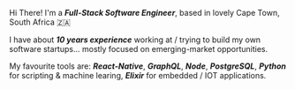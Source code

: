 Hi There! I'm a **_Full-Stack Software Engineer_**, based in lovely Cape Town, South Africa 🇿🇦

I have about **_10 years experience_** working at / trying to build my own software startups... mostly focused on emerging-market opportunities.

My favourite tools are: **_React-Native_**, **_GraphQL_**, **_Node_**, **_PostgreSQL_**, **_Python_** for scripting & machine learing, **_Elixir_** for embedded / IOT applications.

